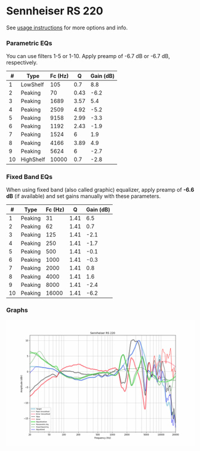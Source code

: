 # Sennheiser RS 220
See [usage instructions](https://github.com/jaakkopasanen/AutoEq#usage) for more options and info.

### Parametric EQs
You can use filters 1-5 or 1-10. Apply preamp of -6.7 dB or -6.7 dB, respectively.

|   # | Type      |   Fc (Hz) |    Q |   Gain (dB) |
|-----|-----------|-----------|------|-------------|
|   1 | LowShelf  |       105 | 0.7  |         8.8 |
|   2 | Peaking   |        70 | 0.43 |        -6.2 |
|   3 | Peaking   |      1689 | 3.57 |         5.4 |
|   4 | Peaking   |      2509 | 4.92 |        -5.2 |
|   5 | Peaking   |      9158 | 2.99 |        -3.3 |
|   6 | Peaking   |      1192 | 2.43 |        -1.9 |
|   7 | Peaking   |      1524 | 6    |         1.9 |
|   8 | Peaking   |      4166 | 3.89 |         4.9 |
|   9 | Peaking   |      5624 | 6    |        -2.7 |
|  10 | HighShelf |     10000 | 0.7  |        -2.8 |

### Fixed Band EQs
When using fixed band (also called graphic) equalizer, apply preamp of **-6.6 dB** (if available) and set gains manually with these parameters.

|   # | Type    |   Fc (Hz) |    Q |   Gain (dB) |
|-----|---------|-----------|------|-------------|
|   1 | Peaking |        31 | 1.41 |         6.5 |
|   2 | Peaking |        62 | 1.41 |         0.7 |
|   3 | Peaking |       125 | 1.41 |        -2.1 |
|   4 | Peaking |       250 | 1.41 |        -1.7 |
|   5 | Peaking |       500 | 1.41 |        -0.1 |
|   6 | Peaking |      1000 | 1.41 |        -0.3 |
|   7 | Peaking |      2000 | 1.41 |         0.8 |
|   8 | Peaking |      4000 | 1.41 |         1.6 |
|   9 | Peaking |      8000 | 1.41 |        -2.4 |
|  10 | Peaking |     16000 | 1.41 |        -6.2 |

### Graphs
![](./Sennheiser%20RS%20220.png)
